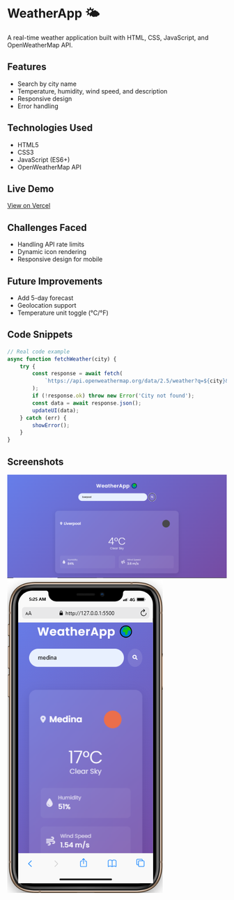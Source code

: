 # WeatherApp 🌤️
A real-time weather application built with HTML, CSS, JavaScript, and OpenWeatherMap API.

## Features
- Search by city name
- Temperature, humidity, wind speed, and description
- Responsive design
- Error handling

## Technologies Used
- HTML5
- CSS3
- JavaScript (ES6+)
- OpenWeatherMap API

## Live Demo
[View on Vercel](https://weather-app-kappa-ten-78.vercel.app/)

## Challenges Faced
- Handling API rate limits
- Dynamic icon rendering
- Responsive design for mobile

## Future Improvements
- Add 5-day forecast
- Geolocation support
- Temperature unit toggle (°C/°F)

## Code Snippets

```javascript
// Real code example
async function fetchWeather(city) {
    try {
        const response = await fetch(
            `https://api.openweathermap.org/data/2.5/weather?q=${city}&units=metric&appid=${API_KEY}`
        );
        if (!response.ok) throw new Error('City not found');
        const data = await response.json();
        updateUI(data);
    } catch (err) {
        showError();
    }
}
```

## Screenshots
![Screenshots](./images/screenshot.png)
![Screenshots](./images/mobileview.png)